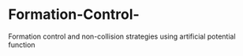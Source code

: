 # Formation-Control-
Formation control and non-collision strategies using artificial potential function 
